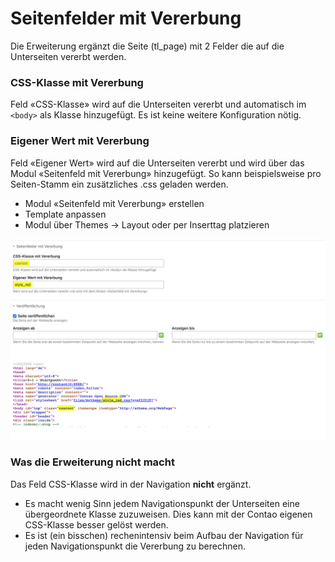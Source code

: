 # Seitenfelder mit Vererbung

Die Erweiterung ergänzt die Seite (tl_page) mit 2 Felder die auf die Unterseiten vererbt werden.

### CSS-Klasse mit Vererbung
Feld «CSS-Klasse» wird auf die Unterseiten vererbt und automatisch im `<body>` als Klasse hinzugefügt. Es ist keine weitere Konfiguration nötig.

### Eigener Wert mit Vererbung
Feld «Eigener Wert» wird auf die Unterseiten vererbt und wird über das Modul «Seitenfeld mit Vererbung» hinzugefügt. So kann beispielsweise pro Seiten-Stamm ein zusätzliches .css geladen werden.
- Modul «Seitenfeld mit Vererbung» erstellen
- Template anpassen
- Modul über Themes -> Layout oder per Inserttag platzieren

![alt text](https://github.com/delirius/contao-pagefieldinherit/blob/main/screen.jpg?raw=true)

### Was die Erweiterung nicht macht
Das Feld CSS-Klasse wird in der Navigation **nicht** ergänzt.
- Es macht wenig Sinn jedem Navigationspunkt der Unterseiten eine übergeordnete Klasse zuzuweisen. Dies kann mit der Contao eigenen CSS-Klasse besser gelöst werden.
- Es ist (ein bisschen) rechenintensiv beim Aufbau der Navigation für jeden Navigationspunkt die Vererbung zu berechnen.

